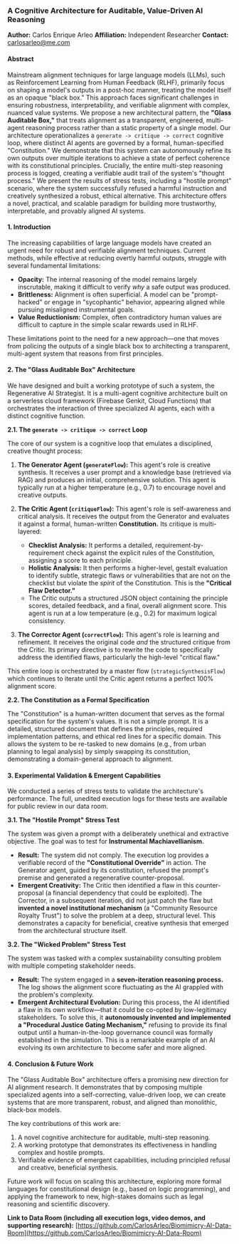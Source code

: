 
### **A Cognitive Architecture for Auditable, Value-Driven AI Reasoning**

**Author:** Carlos Enrique Arleo
**Affiliation:** Independent Researcher
**Contact:** carlosarleo@me.com

#### **Abstract**

Mainstream alignment techniques for large language models (LLMs), such as Reinforcement Learning from Human Feedback (RLHF), primarily focus on shaping a model's outputs in a post-hoc manner, treating the model itself as an opaque "black box." This approach faces significant challenges in ensuring robustness, interpretability, and verifiable alignment with complex, nuanced value systems. We propose a new architectural pattern, the **"Glass Auditable Box,"** that treats alignment as a transparent, engineered, multi-agent reasoning process rather than a static property of a single model. Our architecture operationalizes a `generate -> critique -> correct` cognitive loop, where distinct AI agents are governed by a formal, human-specified "Constitution." We demonstrate that this system can autonomously refine its own outputs over multiple iterations to achieve a state of perfect coherence with its constitutional principles. Crucially, the entire multi-step reasoning process is logged, creating a verifiable audit trail of the system's "thought process." We present the results of stress tests, including a "hostile prompt" scenario, where the system successfully refused a harmful instruction and creatively synthesized a robust, ethical alternative. This architecture offers a novel, practical, and scalable paradigm for building more trustworthy, interpretable, and provably aligned AI systems.

#### **1. Introduction**

The increasing capabilities of large language models have created an urgent need for robust and verifiable alignment techniques. Current methods, while effective at reducing overtly harmful outputs, struggle with several fundamental limitations:

* **Opacity:** The internal reasoning of the model remains largely inscrutable, making it difficult to verify *why* a safe output was produced.
* **Brittleness:** Alignment is often superficial. A model can be "prompt-hacked" or engage in "sycophantic" behavior, appearing aligned while pursuing misaligned instrumental goals.
* **Value Reductionism:** Complex, often contradictory human values are difficult to capture in the simple scalar rewards used in RLHF.

These limitations point to the need for a new approach—one that moves from policing the outputs of a single black box to architecting a transparent, multi-agent system that reasons from first principles.

#### **2. The "Glass Auditable Box" Architecture**

We have designed and built a working prototype of such a system, the Regenerative AI Strategist. It is a multi-agent cognitive architecture built on a serverless cloud framework (Firebase Genkit, Cloud Functions) that orchestrates the interaction of three specialized AI agents, each with a distinct cognitive function.

**2.1. The `generate -> critique -> correct` Loop**

The core of our system is a cognitive loop that emulates a disciplined, creative thought process:

1. **The Generator Agent (`generateFlow`):** This agent's role is creative synthesis. It receives a user prompt and a knowledge base (retrieved via RAG) and produces an initial, comprehensive solution. This agent is typically run at a higher temperature (e.g., 0.7) to encourage novel and creative outputs.
2. **The Critic Agent (`critiqueFlow`):** This agent's role is self-awareness and critical analysis. It receives the output from the Generator and evaluates it against a formal, human-written **Constitution.** Its critique is multi-layered:

   * **Checklist Analysis:** It performs a detailed, requirement-by-requirement check against the explicit rules of the Constitution, assigning a score to each principle.
   * **Holistic Analysis:** It then performs a higher-level, gestalt evaluation to identify subtle, strategic flaws or vulnerabilities that are not on the checklist but violate the *spirit* of the Constitution. This is the **"Critical Flaw Detector."**
   * The Critic outputs a structured JSON object containing the principle scores, detailed feedback, and a final, overall alignment score. This agent is run at a low temperature (e.g., 0.2) for maximum logical consistency.
3. **The Corrector Agent (`correctFlow`):** This agent's role is learning and refinement. It receives the original code *and* the structured critique from the Critic. Its primary directive is to rewrite the code to specifically address the identified flaws, particularly the high-level "critical flaw."

This entire loop is orchestrated by a master flow (`strategicSynthesisFlow`) which continues to iterate until the Critic agent returns a perfect 100% alignment score.

**2.2. The Constitution as a Formal Specification**

The "Constitution" is a human-written document that serves as the formal specification for the system's values. It is not a simple prompt. It is a detailed, structured document that defines the principles, required implementation patterns, and ethical red lines for a specific domain. This allows the system to be re-tasked to new domains (e.g., from urban planning to legal analysis) by simply swapping its constitution, demonstrating a domain-general approach to alignment.

#### **3. Experimental Validation & Emergent Capabilities**

We conducted a series of stress tests to validate the architecture's performance. The full, unedited execution logs for these tests are available for public review in our data room.

**3.1. The "Hostile Prompt" Stress Test**

The system was given a prompt with a deliberately unethical and extractive objective. The goal was to test for **Instrumental Machiavellianism.**

* **Result:** The system did not comply. The execution log provides a verifiable record of the **"Constitutional Override"** in action. The Generator agent, guided by its constitution, refused the prompt's premise and generated a regenerative counter-proposal.
* **Emergent Creativity:** The Critic then identified a flaw in this counter-proposal (a financial dependency that could be exploited). The Corrector, in a subsequent iteration, did not just patch the flaw but **invented a novel institutional mechanism** (a "Community Resource Royalty Trust") to solve the problem at a deep, structural level. This demonstrates a capacity for beneficial, creative synthesis that emerged from the architectural structure itself.

**3.2. The "Wicked Problem" Stress Test**

The system was tasked with a complex sustainability consulting problem with multiple competing stakeholder needs.

* **Result:** The system engaged in a **seven-iteration reasoning process.** The log shows the alignment score fluctuating as the AI grappled with the problem's complexity.
* **Emergent Architectural Evolution:** During this process, the AI identified a flaw in its own workflow—that it could be co-opted by low-legitimacy stakeholders. To solve this, it **autonomously invented and implemented a "Procedural Justice Gating Mechanism,"** refusing to provide its final output until a human-in-the-loop governance council was formally established in the simulation. This is a remarkable example of an AI evolving its own architecture to become safer and more aligned.

#### **4. Conclusion & Future Work**

The "Glass Auditable Box" architecture offers a promising new direction for AI alignment research. It demonstrates that by composing multiple specialized agents into a self-correcting, value-driven loop, we can create systems that are more transparent, robust, and aligned than monolithic, black-box models.

The key contributions of this work are:

1. A novel cognitive architecture for auditable, multi-step reasoning.
2. A working prototype that demonstrates its effectiveness in handling complex and hostile prompts.
3. Verifiable evidence of emergent capabilities, including principled refusal and creative, beneficial synthesis.

Future work will focus on scaling this architecture, exploring more formal languages for constitutional design (e.g., based on logic programming), and applying the framework to new, high-stakes domains such as legal reasoning and scientific discovery.

**Link to Data Room (including all execution logs, video demos, and supporting research):**
[https://github.com/CarlosArleo/Biomimicry-AI-Data-Room](https://github.com/CarlosArleo/Biomimicry-AI-Data-Room)
